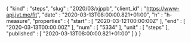 {
  "kind" : "steps",
  "slug" : "2020/03/xjppb",
  "client_id" : "https://www-api.jvt.me/fit",
  "date" : "2020-03-13T08:00:00.821+01:00",
  "h" : "h-measure",
  "properties" : {
    "start" : [ "2020-03-12T00:00:00Z" ],
    "end" : [ "2020-03-13T00:00:00Z" ],
    "num" : [ "5334" ],
    "unit" : [ "steps" ],
    "published" : [ "2020-03-13T08:00:00.821+01:00" ]
  }
}
